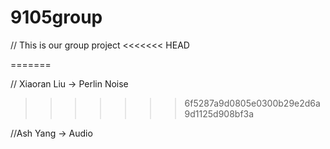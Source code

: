 # 9105group
// This is our group project
<<<<<<< HEAD

=======

// Xiaoran Liu -> Perlin Noise 
>>>>>>> 6f5287a9d0805e0300b29e2d6a9d1125d908bf3a

//Ash Yang -> Audio
